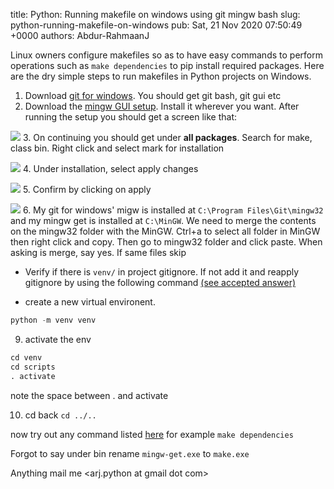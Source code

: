 title: Python: Running makefile on windows using git mingw bash
slug: python-running-makefile-on-windows
pub: Sat, 21 Nov 2020 07:50:49 +0000
authors: Abdur-RahmaanJ

Linux owners configure makefiles so as to have easy commands to perform operations such as `make dependencies` to pip install required packages. Here are the dry simple steps to run makefiles in Python projects on Windows.

1. Download [git for windows](https://git-scm.com/download/win). You should get git bash, git gui etc
2. Download the [mingw GUI setup](https://sourceforge.net/projects/mingw/files/Installer/mingw-get-setup.exe/download). Install it wherever you want. After running the setup you should get a screen like that:


![](https://www.pythonkitchen.com/wp-content/uploads/2020/11/setup.exe_.png)
3. On continuing you should get under **all packages**. Search for make, class bin. Right click and select mark for installation


![](https://www.pythonkitchen.com/wp-content/uploads/2020/11/setup.exe_.png)
4. Under installation, select apply changes


![](https://www.pythonkitchen.com/wp-content/uploads/2020/11/apply_changes.png)
5. Confirm by clicking on apply


![](https://www.pythonkitchen.com/wp-content/uploads/2020/11/confirm_apply.png)
6. My git for windows' migw is installed at `C:\Program Files\Git\mingw32` and my mingw get is installed at `C:\MinGW`. We need to merge the contents on the mingw32 folder with the MinGW. Ctrl+a to select all folder in MinGW then right click and copy. Then go to mingw32 folder and click paste. When asking is merge, say yes. If same files skip



- Verify if there is `venv/` in project gitignore. If not add it and reapply gitignore by using the following command [(see accepted answer)](https://stackoverflow.com/questions/19663093/apply-gitignore-on-an-existing-repository-already-tracking-large-number-of-file)

- create a new virtual environent.



```python
python -m venv venv

```

9. activate the env



```python
cd venv
cd scripts
. activate

```

note the space between . and activate

10. cd back `cd ../..`



now try out any command listed [here](https://github.com/pandas-dev/pandas-blog) for example `make dependencies`

Forgot to say under bin rename `mingw-get.exe` to `make.exe`

Anything mail me <arj.python at gmail dot com>


